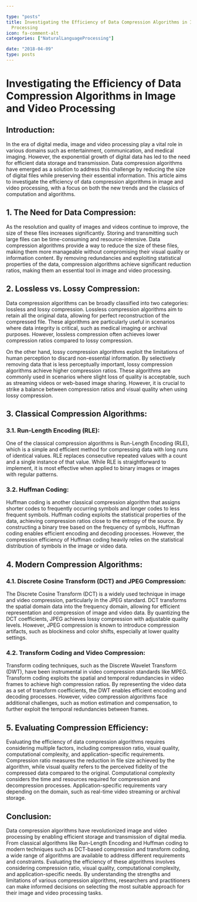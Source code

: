 ```yaml
---

type: "posts"
title: Investigating the Efficiency of Data Compression Algorithms in Image and Video
  Processing
icon: fa-comment-alt
categories: ["NaturalLanguageProcessing"]

date: "2018-04-09"
type: posts
---
```





# Investigating the Efficiency of Data Compression Algorithms in Image and Video Processing

## Introduction:

In the era of digital media, image and video processing play a vital role in various domains such as entertainment, communication, and medical imaging. However, the exponential growth of digital data has led to the need for efficient data storage and transmission. Data compression algorithms have emerged as a solution to address this challenge by reducing the size of digital files while preserving their essential information. This article aims to investigate the efficiency of data compression algorithms in image and video processing, with a focus on both the new trends and the classics of computation and algorithms.

## 1. The Need for Data Compression:

As the resolution and quality of images and videos continue to improve, the size of these files increases significantly. Storing and transmitting such large files can be time-consuming and resource-intensive. Data compression algorithms provide a way to reduce the size of these files, making them more manageable without compromising their visual quality or information content. By removing redundancies and exploiting statistical properties of the data, compression algorithms achieve significant reduction ratios, making them an essential tool in image and video processing.

## 2. Lossless vs. Lossy Compression:

Data compression algorithms can be broadly classified into two categories: lossless and lossy compression. Lossless compression algorithms aim to retain all the original data, allowing for perfect reconstruction of the compressed file. These algorithms are particularly useful in scenarios where data integrity is critical, such as medical imaging or archival purposes. However, lossless compression often achieves lower compression ratios compared to lossy compression.

On the other hand, lossy compression algorithms exploit the limitations of human perception to discard non-essential information. By selectively removing data that is less perceptually important, lossy compression algorithms achieve higher compression ratios. These algorithms are commonly used in scenarios where slight loss of quality is acceptable, such as streaming videos or web-based image sharing. However, it is crucial to strike a balance between compression ratios and visual quality when using lossy compression.

## 3. Classical Compression Algorithms:

### 3.1. Run-Length Encoding (RLE):

One of the classical compression algorithms is Run-Length Encoding (RLE), which is a simple and efficient method for compressing data with long runs of identical values. RLE replaces consecutive repeated values with a count and a single instance of that value. While RLE is straightforward to implement, it is most effective when applied to binary images or images with regular patterns.

### 3.2. Huffman Coding:

Huffman coding is another classical compression algorithm that assigns shorter codes to frequently occurring symbols and longer codes to less frequent symbols. Huffman coding exploits the statistical properties of the data, achieving compression ratios close to the entropy of the source. By constructing a binary tree based on the frequency of symbols, Huffman coding enables efficient encoding and decoding processes. However, the compression efficiency of Huffman coding heavily relies on the statistical distribution of symbols in the image or video data.

## 4. Modern Compression Algorithms:

### 4.1. Discrete Cosine Transform (DCT) and JPEG Compression:

The Discrete Cosine Transform (DCT) is a widely used technique in image and video compression, particularly in the JPEG standard. DCT transforms the spatial domain data into the frequency domain, allowing for efficient representation and compression of image and video data. By quantizing the DCT coefficients, JPEG achieves lossy compression with adjustable quality levels. However, JPEG compression is known to introduce compression artifacts, such as blockiness and color shifts, especially at lower quality settings.

### 4.2. Transform Coding and Video Compression:

Transform coding techniques, such as the Discrete Wavelet Transform (DWT), have been instrumental in video compression standards like MPEG. Transform coding exploits the spatial and temporal redundancies in video frames to achieve high compression ratios. By representing the video data as a set of transform coefficients, the DWT enables efficient encoding and decoding processes. However, video compression algorithms face additional challenges, such as motion estimation and compensation, to further exploit the temporal redundancies between frames.

## 5. Evaluating Compression Efficiency:

Evaluating the efficiency of data compression algorithms requires considering multiple factors, including compression ratio, visual quality, computational complexity, and application-specific requirements. Compression ratio measures the reduction in file size achieved by the algorithm, while visual quality refers to the perceived fidelity of the compressed data compared to the original. Computational complexity considers the time and resources required for compression and decompression processes. Application-specific requirements vary depending on the domain, such as real-time video streaming or archival storage.

## Conclusion:

Data compression algorithms have revolutionized image and video processing by enabling efficient storage and transmission of digital media. From classical algorithms like Run-Length Encoding and Huffman coding to modern techniques such as DCT-based compression and transform coding, a wide range of algorithms are available to address different requirements and constraints. Evaluating the efficiency of these algorithms involves considering compression ratio, visual quality, computational complexity, and application-specific needs. By understanding the strengths and limitations of various compression algorithms, researchers and practitioners can make informed decisions on selecting the most suitable approach for their image and video processing tasks.